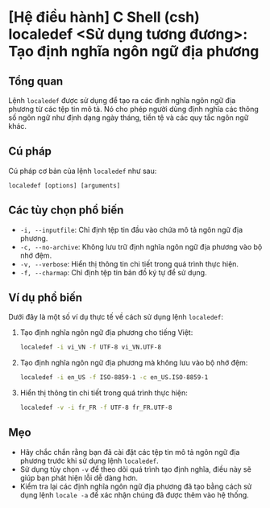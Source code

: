 # [Hệ điều hành] C Shell (csh) localedef <Sử dụng tương đương>: Tạo định nghĩa ngôn ngữ địa phương

## Tổng quan
Lệnh `localedef` được sử dụng để tạo ra các định nghĩa ngôn ngữ địa phương từ các tệp tin mô tả. Nó cho phép người dùng định nghĩa các thông số ngôn ngữ như định dạng ngày tháng, tiền tệ và các quy tắc ngôn ngữ khác.

## Cú pháp
Cú pháp cơ bản của lệnh `localedef` như sau:
```
localedef [options] [arguments]
```

## Các tùy chọn phổ biến
- `-i, --inputfile`: Chỉ định tệp tin đầu vào chứa mô tả ngôn ngữ địa phương.
- `-c, --no-archive`: Không lưu trữ định nghĩa ngôn ngữ địa phương vào bộ nhớ đệm.
- `-v, --verbose`: Hiển thị thông tin chi tiết trong quá trình thực hiện.
- `-f, --charmap`: Chỉ định tệp tin bản đồ ký tự để sử dụng.

## Ví dụ phổ biến
Dưới đây là một số ví dụ thực tế về cách sử dụng lệnh `localedef`:

1. Tạo định nghĩa ngôn ngữ địa phương cho tiếng Việt:
   ```bash
   localedef -i vi_VN -f UTF-8 vi_VN.UTF-8
   ```

2. Tạo định nghĩa ngôn ngữ địa phương mà không lưu vào bộ nhớ đệm:
   ```bash
   localedef -i en_US -f ISO-8859-1 -c en_US.ISO-8859-1
   ```

3. Hiển thị thông tin chi tiết trong quá trình thực hiện:
   ```bash
   localedef -v -i fr_FR -f UTF-8 fr_FR.UTF-8
   ```

## Mẹo
- Hãy chắc chắn rằng bạn đã cài đặt các tệp tin mô tả ngôn ngữ địa phương trước khi sử dụng lệnh `localedef`.
- Sử dụng tùy chọn `-v` để theo dõi quá trình tạo định nghĩa, điều này sẽ giúp bạn phát hiện lỗi dễ dàng hơn.
- Kiểm tra lại các định nghĩa ngôn ngữ địa phương đã tạo bằng cách sử dụng lệnh `locale -a` để xác nhận chúng đã được thêm vào hệ thống.